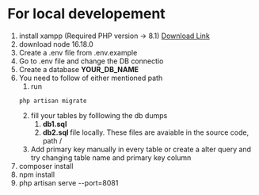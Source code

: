 # For local developement
1. install xampp (Required PHP version -> 8.1) [Download Link](https://downloadsapachefriends.global.ssl.fastly.net/7.4.30/xampp-windows-x64-7.4.30-1-VC15-installer.exe?from_af=true)
2. download node 16.18.0
2. Create a .env file from .env.example
3. Go to .env file and change the DB connectio
3. Create a database <b>YOUR_DB_NAME</b>
4. You need to follow of either mentioned path
    1. run
    ```
    php artisan migrate
    ```
    2. fill your tables by folllowing the db dumps
        1. <b> db1.sql </b>
        2. <b> db2.sql </b>
    file locally. These files are avaiable in the source code, path /
    3. Add primary key manually in every table or create a alter query and try changing table name and primary key column
5. composer install
6. npm install
7. php artisan serve --port=8081
